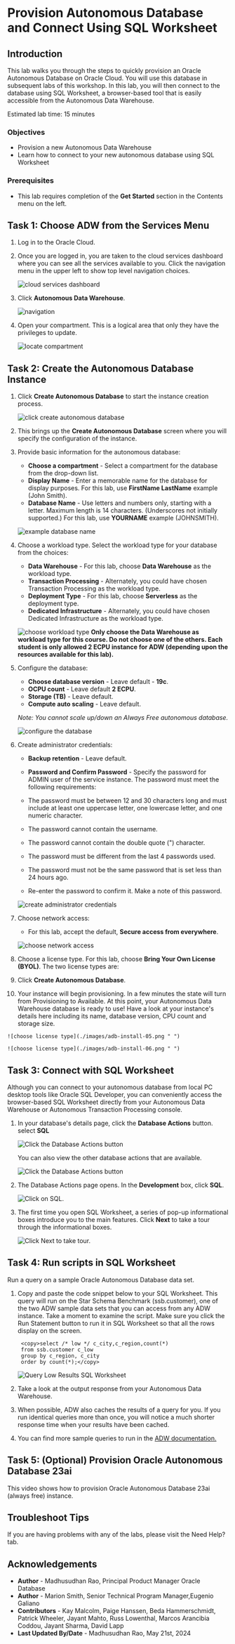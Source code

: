 
<!-- Updated April 12, 2021 -->
<!-- Updated May 21, 2024 by Madhusudhan Rao -->
# Provision Autonomous Database and Connect Using SQL Worksheet

## Introduction

This lab walks you through the steps to quickly provision an Oracle Autonomous Database on Oracle Cloud. You will use this database in subsequent labs of this workshop. In this lab, you will then connect to the database using SQL Worksheet, a browser-based tool that is easily accessible from the Autonomous Data Warehouse.

[](youtube:a6Jm7lYaCWI)

Estimated lab time: 15 minutes

### Objectives

-   Provision a new Autonomous Data Warehouse
-   Learn how to connect to your new autonomous database using SQL Worksheet


### Prerequisites

-   This lab requires completion of the **Get Started** section in the Contents menu on the left.  


## Task 1: Choose ADW from the Services Menu

1. Log in to the Oracle Cloud.
2. Once you are logged in, you are taken to the cloud services dashboard where you can see all the services available to you. Click the navigation menu in the upper left to show top level navigation choices.

    ![cloud services dashboard](./images/picture100-36.png " ")


3. Click **Autonomous Data Warehouse**.

    ![navigation](./images/navigation.png " ")

4. Open your compartment.  This is a logical area that only they have the privileges to update.  
    

    ![locate compartment](./images/user-compartment.png " ")

    <!-- ![locate compartment](./images/compartment.jpg " ") !-->
    
## Task 2: Create the Autonomous Database Instance

1. Click **Create Autonomous Database** to start the instance creation process.

    ![click create autonomous database](./images/create-button.png " ")  

2.  This brings up the __Create Autonomous Database__ screen where you will specify the configuration of the instance.
3. Provide basic information for the autonomous database:
 
    - __Choose a compartment__ - Select a compartment for the database from the drop-down list.
    - __Display Name__ - Enter a memorable name for the database for display purposes. For this lab, use __FirstName LastName__ example (John Smith).
    - __Database Name__ - Use letters and numbers only, starting with a letter. Maximum length is 14 characters. (Underscores not initially supported.) For this lab, use __YOURNAME__ example (JOHNSMITH). 

    ![example database name](./images/adb-install-00.png " ")

4. Choose a workload type. Select the workload type for your database from the choices:

    - __Data Warehouse__ - For this lab, choose __Data Warehouse__ as the workload type.
    - __Transaction Processing__ - Alternately, you could have chosen Transaction Processing as the workload type. 
    - __Deployment Type__ - For this lab, choose __Serverless__ as the deployment type.
    - __Dedicated Infrastructure__ - Alternately, you could have chosen Dedicated Infrastructure as the workload type.
 
    ![choose workload type](./images/adb-install-01.png " ")
    <b>Only choose the Data Warehouse as workload type for this course.  Do not choose one of the others. Each student is only allowed 2 ECPU instance for ADW (depending upon the resources available for this lab).</b>
   
5. Configure the database:

    - __Choose database version__ - Leave default - __19c__.
    - __OCPU count__ - Leave default __2 ECPU__.  
    - __Storage (TB)__ - Leave default.
    - __Compute auto scaling__ - Leave default. 

    *Note: You cannot scale up/down an Always Free autonomous database.*

    ![configure the database](./images/adb-install-02.png " ")
     
7. Create administrator credentials:

    - __Backup retention__ - Leave default. 

    - __Password and Confirm Password__ - Specify the password for ADMIN user of the service instance. The password must meet the following requirements:
    - The password must be between 12 and 30 characters long and must include at least one uppercase letter, one lowercase letter, and one numeric character.
    - The password cannot contain the username.
    - The password cannot contain the double quote (") character.
    - The password must be different from the last 4 passwords used.
    - The password must not be the same password that is set less than 24 hours ago.
    - Re-enter the password to confirm it. Make a note of this password.

    ![create administrator credentials](./images/adb-install-03.png " ")

    
8. Choose network access:
    - For this lab, accept the default, **Secure access from everywhere**.
   
    ![choose network access](./images/adb-install-04.png " ")
    
9. Choose a license type. For this lab, choose __Bring Your Own License (BYOL)__. The two license types are:

10. Click __Create Autonomous Database__.
 
11.  Your instance will begin provisioning. In a few minutes the state will turn from Provisioning to Available. At this point, your Autonomous Data Warehouse database is ready to use! Have a look at your instance's details here including its name, database version, CPU count and storage size.
 
    ![choose license type](./images/adb-install-05.png " ")

    ![choose license type](./images/adb-install-06.png " ")
 
## Task 3: Connect with SQL Worksheet

Although you can connect to your autonomous database from local PC desktop tools like Oracle SQL Developer, you can conveniently access the browser-based SQL Worksheet directly from your Autonomous Data Warehouse or Autonomous Transaction Processing console.

1. In your database's details page, click the **Database Actions** button. select **SQL**

    ![Click the Database Actions button](./images/db-actions-01.png " ")

    You can also view the other database actions that are available.

    ![Click the Database Actions button](./images/db-actions-00.png " ")
 
2. The Database Actions page opens. In the **Development** box, click **SQL**.

    ![Click on SQL.](./images/db-actions-04.png " ")

5. The first time you open SQL Worksheet, a series of pop-up informational boxes introduce you to the main features. Click **Next** to take a tour through the informational boxes.

    ![Click Next to take tour.](./images/picture100-sql-worksheet.png " ")

## Task 4: Run scripts in SQL Worksheet

Run a query on a sample Oracle Autonomous Database data set.

1. Copy and paste the code snippet below to your SQL Worksheet. This query will run on the Star Schema Benchmark (ssb.customer), one of the two ADW sample data sets that you can access from any ADW instance. Take a moment to examine the script. Make sure you click the Run Statement button to run it in SQL Worksheet so that all the rows display on the screen.

        <copy>select /* low */ c_city,c_region,count(*)
        from ssb.customer c_low
        group by c_region, c_city
        order by count(*);</copy>

    ![Query Low Results SQL Worksheet](./images/ssb-query-low-results-sql-worksheet.png " ")

2. Take a look at the output response from your Autonomous Data Warehouse.

3. When possible, ADW also caches the results of a query for you.  If you run identical queries more than once, you will notice a much shorter response time when your results have been cached.

4. You can find more sample queries to run in the <a href="https://www.oracle.com/autonomous-database/autonomous-data-warehouse/">ADW documentation.</a>

## Task 5: (Optional) Provision Oracle Autonomous Database 23ai

This video shows how to provision Oracle Autonomous Database 23ai (always free) instance.

[](youtube:1hCK4oF5DZ0)

## Troubleshoot Tips

If you are having problems with any of the labs, please visit the Need Help? tab.

## Acknowledgements

* **Author** - Madhusudhan Rao, Principal Product Manager Oracle Database 
* **Author** - Marion Smith, Senior Technical Program Manager,Eugenio Galiano
* **Contributors** - Kay Malcolm, Paige Hanssen, Beda Hammerschmidt, Patrick Wheeler, Jayant  Mahto, Russ Lowenthal, Marcos Arancibia Coddou, Jayant Sharma, David Lapp
* **Last Updated By/Date** - Madhusudhan Rao, May 21st, 2024

